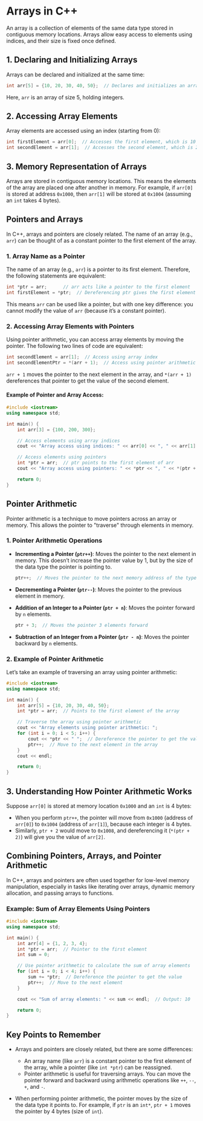 
# Arrays in C++

An array is a collection of elements of the same data type stored in contiguous memory locations. Arrays allow easy access to elements using indices, and their size is fixed once defined.

## 1. Declaring and Initializing Arrays

Arrays can be declared and initialized at the same time:

```cpp
int arr[5] = {10, 20, 30, 40, 50};  // Declares and initializes an array of 5 integers
```
Here, `arr` is an array of size 5, holding integers.

## 2. Accessing Array Elements

Array elements are accessed using an index (starting from 0):

```cpp
int firstElement = arr[0];  // Accesses the first element, which is 10
int secondElement = arr[1];  // Accesses the second element, which is 20
```

## 3. Memory Representation of Arrays

Arrays are stored in contiguous memory locations. This means the elements of the array are placed one after another in memory. For example, if `arr[0]` is stored at address `0x1000`, then `arr[1]` will be stored at `0x1004` (assuming an `int` takes 4 bytes).

## Pointers and Arrays

In C++, arrays and pointers are closely related. The name of an array (e.g., `arr`) can be thought of as a constant pointer to the first element of the array.

### 1. Array Name as a Pointer

The name of an array (e.g., `arr`) is a pointer to its first element. Therefore, the following statements are equivalent:

```cpp
int *ptr = arr;      // arr acts like a pointer to the first element
int firstElement = *ptr;  // Dereferencing ptr gives the first element (same as arr[0])
```
This means `arr` can be used like a pointer, but with one key difference: you cannot modify the value of `arr` (because it’s a constant pointer).

### 2. Accessing Array Elements with Pointers

Using pointer arithmetic, you can access array elements by moving the pointer. The following two lines of code are equivalent:

```cpp
int secondElement = arr[1];  // Access using array index
int secondElementPtr = *(arr + 1);  // Access using pointer arithmetic
```
`arr + 1` moves the pointer to the next element in the array, and `*(arr + 1)` dereferences that pointer to get the value of the second element.

#### Example of Pointer and Array Access:

```cpp
#include <iostream>
using namespace std;

int main() {
    int arr[3] = {100, 200, 300};

    // Access elements using array indices
    cout << "Array access using indices: " << arr[0] << ", " << arr[1] << ", " << arr[2] << endl;

    // Access elements using pointers
    int *ptr = arr;  // ptr points to the first element of arr
    cout << "Array access using pointers: " << *ptr << ", " << *(ptr + 1) << ", " << *(ptr + 2) << endl;

    return 0;
}
```

## Pointer Arithmetic

Pointer arithmetic is a technique to move pointers across an array or memory. This allows the pointer to "traverse" through elements in memory.

### 1. Pointer Arithmetic Operations

- **Incrementing a Pointer (`ptr++`)**:
  Moves the pointer to the next element in memory. This doesn’t increase the pointer value by 1, but by the size of the data type the pointer is pointing to.

  ```cpp
  ptr++;  // Moves the pointer to the next memory address of the type it points to
  ```

- **Decrementing a Pointer (`ptr--`)**:
  Moves the pointer to the previous element in memory.

- **Addition of an Integer to a Pointer (`ptr + n`)**:
  Moves the pointer forward by `n` elements.

  ```cpp
  ptr + 3;  // Moves the pointer 3 elements forward
  ```

- **Subtraction of an Integer from a Pointer (`ptr - n`)**:
  Moves the pointer backward by `n` elements.

### 2. Example of Pointer Arithmetic

Let’s take an example of traversing an array using pointer arithmetic:

```cpp
#include <iostream>
using namespace std;

int main() {
    int arr[5] = {10, 20, 30, 40, 50};
    int *ptr = arr;  // Points to the first element of the array

    // Traverse the array using pointer arithmetic
    cout << "Array elements using pointer arithmetic: ";
    for (int i = 0; i < 5; i++) {
        cout << *ptr << " ";  // Dereference the pointer to get the value
        ptr++;  // Move to the next element in the array
    }
    cout << endl;

    return 0;
}
```


## 3. Understanding How Pointer Arithmetic Works

Suppose `arr[0]` is stored at memory location `0x1000` and an `int` is 4 bytes:
- When you perform `ptr++`, the pointer will move from `0x1000` (address of `arr[0]`) to `0x1004` (address of `arr[1]`), because each integer is 4 bytes.
- Similarly, `ptr + 2` would move to `0x1008`, and dereferencing it (`*(ptr + 2)`) will give you the value of `arr[2]`.

## Combining Pointers, Arrays, and Pointer Arithmetic

In C++, arrays and pointers are often used together for low-level memory manipulation, especially in tasks like iterating over arrays, dynamic memory allocation, and passing arrays to functions.

### Example: Sum of Array Elements Using Pointers

```cpp
#include <iostream>
using namespace std;

int main() {
    int arr[4] = {1, 2, 3, 4};
    int *ptr = arr;  // Pointer to the first element
    int sum = 0;

    // Use pointer arithmetic to calculate the sum of array elements
    for (int i = 0; i < 4; i++) {
        sum += *ptr;  // Dereference the pointer to get the value
        ptr++;  // Move to the next element
    }

    cout << "Sum of array elements: " << sum << endl;  // Output: 10

    return 0;
}
```

## Key Points to Remember

- Arrays and pointers are closely related, but there are some differences:
  - An array name (like `arr`) is a constant pointer to the first element of the array, while a pointer (like `int *ptr`) can be reassigned.
  - Pointer arithmetic is useful for traversing arrays. You can move the pointer forward and backward using arithmetic operations like `++`, `--`, `+`, and `-`.

- When performing pointer arithmetic, the pointer moves by the size of the data type it points to. For example, if `ptr` is an `int*`, `ptr + 1` moves the pointer by 4 bytes (size of `int`).

